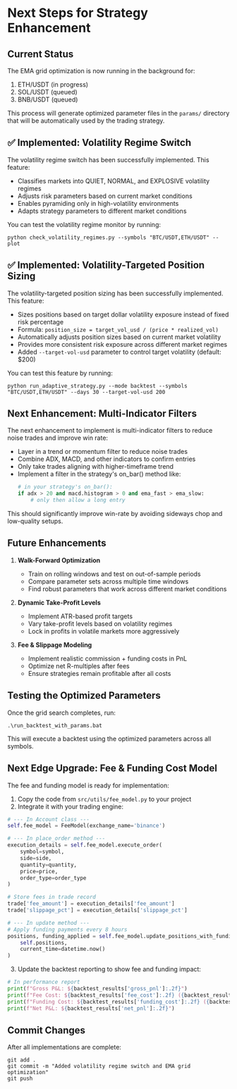 # Next Steps for Strategy Enhancement

## Current Status

The EMA grid optimization is now running in the background for:
1. ETH/USDT (in progress)
2. SOL/USDT (queued)  
3. BNB/USDT (queued)

This process will generate optimized parameter files in the `params/` directory that will be automatically used by the trading strategy.

## ✅ Implemented: Volatility Regime Switch

The volatility regime switch has been successfully implemented. This feature:

- Classifies markets into QUIET, NORMAL, and EXPLOSIVE volatility regimes
- Adjusts risk parameters based on current market conditions
- Enables pyramiding only in high-volatility environments
- Adapts strategy parameters to different market conditions

You can test the volatility regime monitor by running:
```
python check_volatility_regimes.py --symbols "BTC/USDT,ETH/USDT" --plot
```

## ✅ Implemented: Volatility-Targeted Position Sizing

The volatility-targeted position sizing has been successfully implemented. This feature:

- Sizes positions based on target dollar volatility exposure instead of fixed risk percentage
- Formula: `position_size = target_vol_usd / (price * realized_vol)`
- Automatically adjusts position sizes based on current market volatility
- Provides more consistent risk exposure across different market regimes
- Added `--target-vol-usd` parameter to control target volatility (default: $200)

You can test this feature by running:
```
python run_adaptive_strategy.py --mode backtest --symbols "BTC/USDT,ETH/USDT" --days 30 --target-vol-usd 200
```

## Next Enhancement: Multi-Indicator Filters

The next enhancement to implement is multi-indicator filters to reduce noise trades and improve win rate:

- Layer in a trend or momentum filter to reduce noise trades
- Combine ADX, MACD, and other indicators to confirm entries
- Only take trades aligning with higher-timeframe trend
- Implement a filter in the strategy's on_bar() method like:
  ```python
  # in your strategy's on_bar():
  if adx > 20 and macd.histogram > 0 and ema_fast > ema_slow:
      # only then allow a long entry
  ```

This should significantly improve win-rate by avoiding sideways chop and low-quality setups.

## Future Enhancements

1. **Walk-Forward Optimization**
   - Train on rolling windows and test on out-of-sample periods
   - Compare parameter sets across multiple time windows
   - Find robust parameters that work across different market conditions

2. **Dynamic Take-Profit Levels**
   - Implement ATR-based profit targets
   - Vary take-profit levels based on volatility regimes
   - Lock in profits in volatile markets more aggressively

3. **Fee & Slippage Modeling**
   - Implement realistic commission + funding costs in PnL
   - Optimize net R-multiples after fees
   - Ensure strategies remain profitable after all costs

## Testing the Optimized Parameters

Once the grid search completes, run:

```
.\run_backtest_with_params.bat
```

This will execute a backtest using the optimized parameters across all symbols.

## Next Edge Upgrade: Fee & Funding Cost Model

The fee and funding model is ready for implementation:

1. Copy the code from `src/utils/fee_model.py` to your project
2. Integrate it with your trading engine:

```python
# --- In Account class ---
self.fee_model = FeeModel(exchange_name='binance')

# --- In place_order method ---
execution_details = self.fee_model.execute_order(
    symbol=symbol,
    side=side,
    quantity=quantity,
    price=price,
    order_type=order_type
)

# Store fees in trade record
trade['fee_amount'] = execution_details['fee_amount']
trade['slippage_pct'] = execution_details['slippage_pct']

# --- In update method ---
# Apply funding payments every 8 hours
positions, funding_applied = self.fee_model.update_positions_with_funding(
    self.positions, 
    current_time=datetime.now()
)
```

3. Update the backtest reporting to show fee and funding impact:

```python
# In performance report
print(f"Gross P&L: ${backtest_results['gross_pnl']:.2f}")
print(f"Fee Cost: ${backtest_results['fee_cost']:.2f} ({backtest_results['fee_impact']:.2f}%)")
print(f"Funding Cost: ${backtest_results['funding_cost']:.2f} ({backtest_results['funding_impact']:.2f}%)")
print(f"Net P&L: ${backtest_results['net_pnl']:.2f}")
```

## Commit Changes

After all implementations are complete:

```
git add .
git commit -m "Added volatility regime switch and EMA grid optimization"
git push
``` 